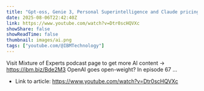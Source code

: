 ```yaml
---
title: "Gpt-oss, Genie 3, Personal Superintelligence and Claude pricing"
date: 2025-08-06T22:42:40Z
link: https://www.youtube.com/watch?v=Dtr0scHQVXc
showShare: false
showReadTime: false
thumbnail: images/ai.png
tags: ["youtube.com/@IBMTechnology"]
---
```

Visit Mixture of Experts podcast page to get more AI content → https://ibm.biz/Bde2M3 OpenAI goes open-weight? In episode 67 ...

- Link to article: https://www.youtube.com/watch?v=Dtr0scHQVXc